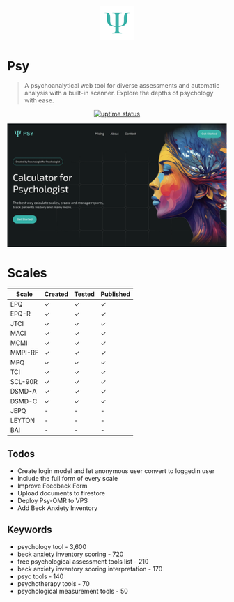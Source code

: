 <p align="center">
  <img src="./public/logo.png" lt="Logo" width="80" />
<p>

# Psy

> A psychoanalytical web tool for diverse assessments and automatic analysis with a built-in scanner. Explore the depths of psychology with ease.

<p align="center">
  <a href="https://uptime.betterstack.com/?utm_source=status_badge">
    <img src="https://uptime.betterstack.com/status-badges/v3/monitor/10kju.svg" alt="uptime status">
  </a>
</p>

![Landing](public/previews/landing.webp)

# Scales

| Scale   | Created | Tested | Published |
| ------- | ------- | ------ | --------- |
| EPQ     | ✓       | ✓      | ✓         |
| EPQ-R   | ✓       | ✓      | ✓         |
| JTCI    | ✓       | ✓      | ✓         |
| MACI    | ✓       | ✓      | ✓         |
| MCMI    | ✓       | ✓      | ✓         |
| MMPI-RF | ✓       | ✓      | ✓         |
| MPQ     | ✓       | ✓      | ✓         |
| TCI     | ✓       | ✓      | ✓         |
| SCL-90R | ✓       | ✓      | ✓         |
| DSMD-A  | ✓       | ✓      | ✓         |
| DSMD-C  | ✓       | ✓      | ✓         |
| JEPQ    | -       | -      | -         |
| LEYTON  | -       | -      | -         |
| BAI     | -       | -      | -         |

## Todos

- Create login model and let anonymous user convert to loggedin user
- Include the full form of every scale
- Improve Feedback Form
- Upload documents to firestore
- Deploy Psy-OMR to VPS
- Add Beck Anxiety Inventory

## Keywords

- psychology tool - 3,600
- beck anxiety inventory scoring - 720
- free psychological assessment tools list - 210
- beck anxiety inventory scoring interpretation - 170
- psyc tools - 140
- psychotherapy tools - 70
- psychological measurement tools - 50
